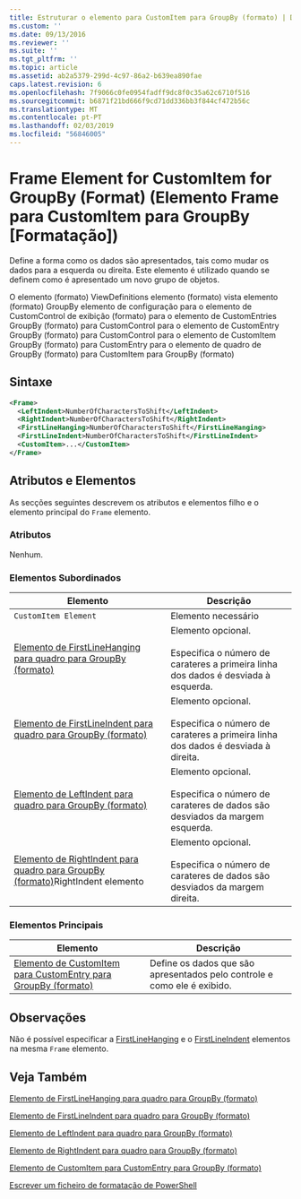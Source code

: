 ```yaml
---
title: Estruturar o elemento para CustomItem para GroupBy (formato) | Documentos da Microsoft
ms.custom: ''
ms.date: 09/13/2016
ms.reviewer: ''
ms.suite: ''
ms.tgt_pltfrm: ''
ms.topic: article
ms.assetid: ab2a5379-299d-4c97-86a2-b639ea890fae
caps.latest.revision: 6
ms.openlocfilehash: 7f9066c0fe0954fadff9dc8f0c35a62c6710f516
ms.sourcegitcommit: b6871f21bd666f9cd71dd336bb3f844cf472b56c
ms.translationtype: MT
ms.contentlocale: pt-PT
ms.lasthandoff: 02/03/2019
ms.locfileid: "56846005"
---
```

# <a name="frame-element-for-customitem-for-groupby-format"></a>Frame Element for CustomItem for GroupBy (Format) (Elemento Frame para CustomItem para GroupBy [Formatação])

Define a forma como os dados são apresentados, tais como mudar os dados para a esquerda ou direita. Este elemento é utilizado quando se definem como é apresentado um novo grupo de objetos.

O elemento (formato) ViewDefinitions elemento (formato) vista elemento (formato) GroupBy elemento de configuração para o elemento de CustomControl de exibição (formato) para o elemento de CustomEntries GroupBy (formato) para CustomControl para o elemento de CustomEntry GroupBy (formato) para CustomControl para o elemento de CustomItem GroupBy (formato) para CustomEntry para o elemento de quadro de GroupBy (formato) para CustomItem para GroupBy (formato)

## <a name="syntax"></a>Sintaxe

```xml
<Frame>
  <LeftIndent>NumberOfCharactersToShift</LeftIndent>
  <RightIndent>NumberOfCharactersToShift</RightIndent>
  <FirstLineHanging>NumberOfCharactersToShift</FirstLineHanging>
  <FirstLineIndent>NumberOfCharactersToShift</FirstLineIndent>
  <CustomItem>...</CustomItem>
</Frame>
```

## <a name="attributes-and-elements"></a>Atributos e Elementos

As secções seguintes descrevem os atributos e elementos filho e o elemento principal do `Frame` elemento.

### <a name="attributes"></a>Atributos

Nenhum.

### <a name="child-elements"></a>Elementos Subordinados

|Elemento|Descrição|
|-------------|-----------------|
|`CustomItem Element`|Elemento necessário|
|[Elemento de FirstLineHanging para quadro para GroupBy (formato)](./firstlinehanging-element-for-frame-for-groupby-format.md)|Elemento opcional.<br /><br /> Especifica o número de carateres a primeira linha dos dados é desviada à esquerda.|
|[Elemento de FirstLineIndent para quadro para GroupBy (formato)](./firstlineindent-element-for-frame-for-groupby-format.md)|Elemento opcional.<br /><br /> Especifica o número de carateres a primeira linha dos dados é desviada à direita.|
|[Elemento de LeftIndent para quadro para GroupBy (formato)](./leftindent-element-for-frame-for-groupby-format.md)|Elemento opcional.<br /><br /> Especifica o número de carateres de dados são desviados da margem esquerda.|
|[Elemento de RightIndent para quadro para GroupBy (formato)](./rightindent-element-for-frame-for-groupby-format.md)RightIndent elemento|Elemento opcional.<br /><br /> Especifica o número de carateres de dados são desviados da margem direita.|

### <a name="parent-elements"></a>Elementos Principais

|Elemento|Descrição|
|-------------|-----------------|
|[Elemento de CustomItem para CustomEntry para GroupBy (formato)](./customitem-element-for-customentry-for-groupby-format.md)|Define os dados que são apresentados pelo controle e como ele é exibido.|

## <a name="remarks"></a>Observações

Não é possível especificar a [FirstLineHanging](./firstlinehanging-element-for-frame-for-groupby-format.md) e o [FirstLineIndent](./firstlineindent-element-for-frame-for-groupby-format.md) elementos na mesma `Frame` elemento.

## <a name="see-also"></a>Veja Também

[Elemento de FirstLineHanging para quadro para GroupBy (formato)](./firstlinehanging-element-for-frame-for-groupby-format.md)

[Elemento de FirstLineIndent para quadro para GroupBy (formato)](./firstlineindent-element-for-frame-for-groupby-format.md)

[Elemento de LeftIndent para quadro para GroupBy (formato)](./leftindent-element-for-frame-for-groupby-format.md)

[Elemento de RightIndent para quadro para GroupBy (formato)](./rightindent-element-for-frame-for-groupby-format.md)

[Elemento de CustomItem para CustomEntry para GroupBy (formato)](./customitem-element-for-customentry-for-groupby-format.md)

[Escrever um ficheiro de formatação de PowerShell](./writing-a-powershell-formatting-file.md)
